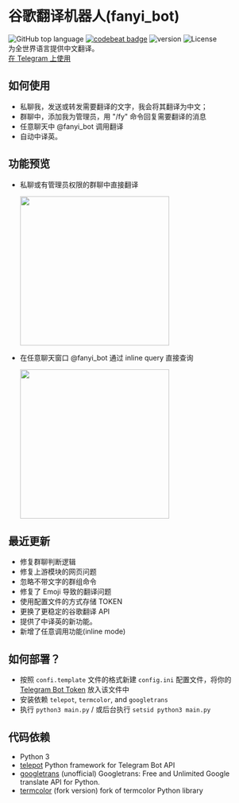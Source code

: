 # 谷歌翻译机器人(fanyi_bot)

![GitHub top language](https://img.shields.io/github/languages/top/reycn/fanyi_bot)
[![codebeat badge](https://codebeat.co/badges/660fd5c4-7218-4408-b57a-94877e55ffdb)](https://codebeat.co/projects/github-com-reycn-fanyi_bot-master) ![version](https://img.shields.io/badge/version-2.1-red) ![License](https://img.shields.io/badge/license-MIT-000000.svg)  
为全世界语言提供中文翻译。  
[在 Telegram 上使用](https://t.me/fanyi_bot)

## 如何使用

- 私聊我，发送或转发需要翻译的文字，我会将其翻译为中文；
- 群聊中，添加我为管理员，用 "/fy" 命令回复需要翻译的消息
- 任意聊天中 @fanyi_bot 调用翻译
- 自动中译英。

## 功能预览

- 私聊或有管理员权限的群聊中直接翻译

  <img src="https://github.com/reycn/fanyi_bot/blob/master/src/chat.jpg?raw=true" width="300"></img>

- 在任意聊天窗口 @fanyi_bot 通过 inline query 直接查询

  <img src="https://github.com/reycn/fanyi_bot/blob/master/src/inline.jpg?raw=true" width="300"></img>

## 最近更新

- 修复群聊判断逻辑
- 修复上游模块的网页问题
- 忽略不带文字的群组命令
- 修复了 Emoji 导致的翻译问题
- 使用配置文件的方式存储 TOKEN
- 更换了更稳定的谷歌翻译 API
- 提供了中译英的新功能。
- 新增了任意调用功能(inline mode)

## 如何部署？

- 按照 `confi.template` 文件的格式新建 `config.ini` 配置文件，将你的 [Telegram Bot Token](https://core.telegram.org/bots#6-botfather) 放入该文件中
- 安装依赖 `telepot`, `termcolor`, and `googletrans`
- 执行 `python3 main.py` / 或后台执行 `setsid python3 main.py`

## 代码依赖

- Python 3
- [telepot](https://github.com/nickoala/telepot) Python framework for Telegram Bot API
- [googletrans](https://github.com/ssut/py-googletrans) (unofficial) Googletrans: Free and Unlimited Google translate API for Python.
- [termcolor](https://github.com/hfeeki/termcolor) (fork version) fork of termcolor Python library
